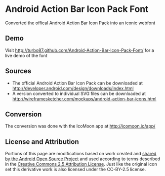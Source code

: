 Android Action Bar Icon Pack Font
=================================

Converted the offical Android Action Bar Icon Pack into an iconic webfont

Demo
----

Visit <http://turbo87.github.com/Android-Action-Bar-Icon-Pack-Font/> for a live demo of the font

Sources
-------

* The official Android Action Bar Icon Pack can be downloaded at <http://developer.android.com/design/downloads/index.html>
* A version converted to individual SVG files can be downloaded at <http://wireframesketcher.com/mockups/android-action-bar-icons.html>

Conversion
----------

The conversion was done with the IcoMoon app at <http://icomoon.io/app/>

License and Attribution
-----------------------

Portions of this page are modifications based on work created and [shared by the Android Open Source Project](http://code.google.com/policies.html) and used according to terms described in the [Creative Commons 2.5 Attribution License](http://creativecommons.org/licenses/by/2.5/). Just like the original icon set this derivative work is also licensed under the CC-BY-2.5 license.
